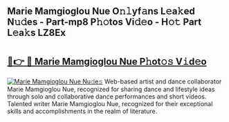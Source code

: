 ## Marie Mamgioglou Nue O𝚗𝚕yf𝚊ns L𝚎a𝚔ed N𝚞𝚍es - Part-mp8 P𝚑𝚘tos Vi𝚍𝚎o - H𝚘𝚝 Part L𝚎a𝚔s LZ8Ex

# <h2><a href="http://kf5jeu.oniu.top/?m=Marie+Mamgioglou+Nue">🔗👉 🔴 Marie Mamgioglou Nue P𝚑ot𝚘𝚜 V𝚒d𝚎o</a></h2>

[![Marie Mamgioglou Nue Nu𝚍e𝚜](https://i.imgur.com/0qMVB7G.gif)](http://kf5jeu.oniu.top/?m=Marie+Mamgioglou+Nue)
Web-based artist and dance collaborator Marie Mamgioglou Nue, recognized for sharing dance and lifestyle ideas through solo and collaborative dance performances and short videos. Talented writer Marie Mamgioglou Nue, recognized for their exceptional skills and accomplishments in the realm of literature.  
